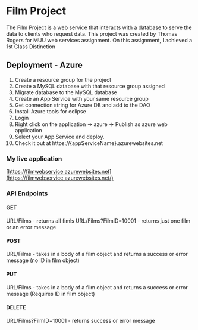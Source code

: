 
# Film Project

The Film Project is a web service that interacts with a database to serve the data to clients
who request data. This project was created by Thomas Rogers for MUU web services assignment. On this assignment, I achieved a 1st Class Distinction

## Deployment - Azure
1.  Create a resource group for the project
1.  Create a MySQL database with that resource group assigned
1.  Migrate database to the MySQL database
1.  Create an App Service with your same resource group
1.  Get connection string for Azure DB and add to the DAO
1.  Install Azure tools for eclipse
1.  Login
1.  Right click on the application -> azure -> Publish as azure web application
1.  Select your App Service and deploy.
1.  Check it out at https://{appServiceName}.azurewebsites.net

### My live application

[https://filmwebservice.azurewebsites.net](https://filmwebservice.azurewebsites.net/)

### API Endpoints
#### GET
URL/Films - returns all fimls
URL/Films?FilmID=10001 - returns just one film or an error message

#### POST
URL/Films - takes in a body of a film object and returns a success or error message (no ID in film object)

#### PUT
URL/Films - takes in a body of a film object and returns a success or error message (Requires ID in film object)

#### DELETE
URL/Films?FilmID=10001 - returns success or error message
